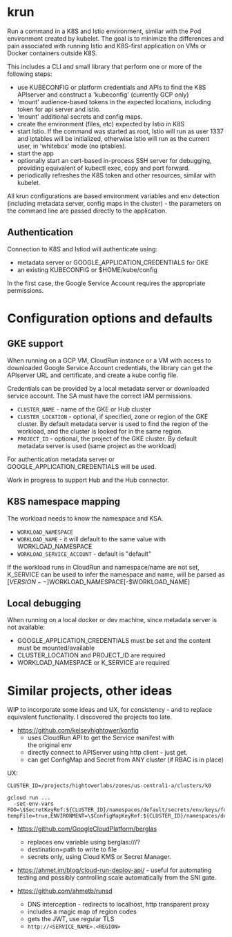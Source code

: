 # krun

Run a command in a K8S and Istio environment, similar with the Pod environment created by
kubelet. The goal is to minimize the differences and pain associated with running Istio and K8S-first
application on VMs or Docker containers outside K8S.

This includes a CLI and small library that perform one or more of the following steps:

- use KUBECONFIG or platform credentials and APIs to find the K8S APIserver and construct a 'kubeconfig' (currently GCP only)
- 'mount' audience-based tokens in the expected locations, including token for api server and istio.
- 'mount' additional secrets and config maps.
- create the environment (files, etc) expected by Istio in K8S 
- start Istio. If the command was started as root, Istio will run as user 1337 and iptables will be initialized,
  otherwise Istio will run as the current user, in 'whitebox' mode (no iptables).
- start the app
- optionally start an cert-based in-process SSH server for debugging, providing equivalent of kubectl exec, copy
and port forward. 
- periodically refreshes the K8S token and other resources, similar with kubelet.
  

All krun configurations are based environment variables and env detection (including metadata server, config maps in 
the cluster) - the parameters on the command line are passed directly to the application.


## Authentication

Connection to K8S and Istiod will authenticate using:

- metadata server or GOOGLE_APPLICATION_CREDENTIALS for GKE
- an existing KUBECONFIG or $HOME/kube/config 

In the first case, the Google Service Account requires the appropriate permissions. 


# Configuration options and defaults

## GKE support

When running on a GCP VM, CloudRun instance or a VM with access to downloaded Google Service
Account credentials, the library can get the APIserver URL and certificate, and create a kube config file.

Credentials can be provided by a local metadata server or downloaded service account.
The SA must have the correct IAM permissions.

- `CLUSTER_NAME` - name of the GKE or Hub cluster
- `CLUSTER_LOCATION` - optional, if specified, zone or region of the GKE cluster. By default metadata server is used to find
  the region of the workload, and the cluster is looked for in the same region.
- `PROJECT_ID` - optional, the project of the GKE cluster. By default metadata server is used (same project as the workload)

For authentication metadata server or GOOGLE_APPLICATION_CREDENTIALS will be used.

Work in progress to support Hub and the Hub connector.

## K8S namespace mapping

The workload needs to know the namespace and KSA.

- `WORKLOAD_NAMESPACE` 
- `WORKLOAD_NAME` - it will default to the same value with WORKLOAD_NAMESPACE
- `WORKLOAD_SERVICE_ACCOUNT` - default is "default"

If the workload runs in CloudRun and namespace/name are not set, K_SERVICE can be used to infer the namespace and name,
will be parsed as [$VERSION--]$WORKLOAD_NAMESPACE[-$WORKLOAD_NAME]

## Local debugging

When running on a local docker or dev machine, since metadata server is not available:

- GOOGLE_APPLICATION_CREDENTIALS must be set and the content must be mounted/available
- CLUSTER_LOCATION and PROJECT_ID are required
- WORKLOAD_NAMESPACE or K_SERVICE are required

# Similar projects, other ideas

WIP to incorporate some ideas and UX, for consistency - and to replace equivalent 
functionality. I discovered the projects too late.

- https://github.com/kelseyhightower/konfig 
  - uses CloudRun API to get the Service manifest with  
    the original env
  - directly connect to APIServer using http client - just get.
  - can get ConfigMap and Secret from ANY cluster (if RBAC is in place)

UX: 
```shell
CLUSTER_ID=/projects/hightowerlabs/zones/us-central1-a/clusters/k0

gcloud run ...
  -set-env-vars FOO=\$SecretKeyRef:${CLUSTER_ID}/namespaces/default/secrets/env/keys/foo,CONFIG_FILE=\$SecretKeyRef:${CLUSTER_ID}/namespaces/default/secrets/env/keys/config.json?tempFile=true,ENVIRONMENT=\$ConfigMapKeyRef:${CLUSTER_ID}/namespaces/default/configmaps/env/keys/environment"
```

- https://github.com/GoogleCloudPlatform/berglas
  - replaces env variable using berglas://<bucket>/<secret>?<params>
  - destination=path to write to file
  - secrets only, using Cloud KMS or Secret Manager.

- https://ahmet.im/blog/cloud-run-deploy-api/ - useful for automating testing and possibly controlling scale automatically from the SNI gate.

- https://github.com/ahmetb/runsd 
  - DNS interception - redirects to localhost, http transparent proxy
  - includes a magic map of region codes
  - gets the JWT, use regular TLS
  - `http://<SERVICE_NAME>.<REGION>`
